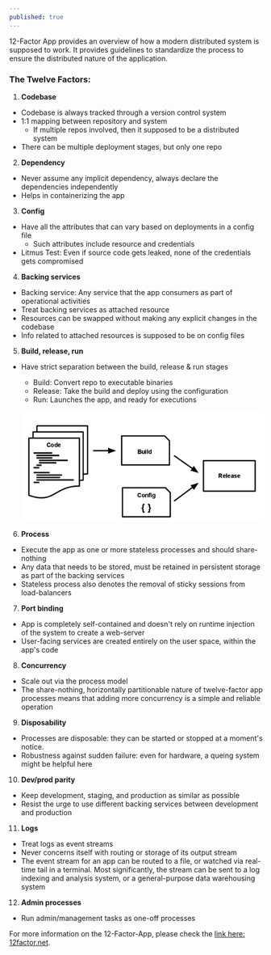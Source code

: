 ```yaml
---
published: true
---
```


12-Factor App provides an overview of how a modern distributed system is supposed to work. It provides guidelines to standardize the process to ensure the distributed nature of the application. 


### The Twelve Factors:
1. **Codebase**
- Codebase is always tracked through a version control system
- 1:1 mapping between repository and system
	- If multiple repos involved, then it supposed to be a distributed system
- There can be multiple deployment stages, but only one repo

2. **Dependency**
- Never assume any implicit dependency, always declare the dependencies independently 
- Helps in containerizing the app

3. **Config**
- Have all the attributes that can vary based on deployments in a config file
	- Such attributes include resource and credentials
- Litmus Test: Even if source code gets leaked, none of the credentials gets compromised

4. **Backing services**
- Backing service: Any service that the app consumers as part of operational activities
- Treat backing services as attached resource
- Resources can be swapped without making any explicit changes in the codebase
- Info related to attached resources is supposed to be on config files

5. **Build, release, run**
- Have strict separation between the build, release & run stages
	- Build: Convert repo to executable binaries 
    - Release: Take the build and deploy using the configuration
    - Run: Launches the app, and ready for executions
    
    ![image info](../images/12-Factor-App/12FactorAuth_buildReleaseRun.png)
 
6. **Process**
- Execute the app as one or more stateless processes and should share-nothing
- Any data that needs to be stored, must be retained in persistent storage as part of the backing services
- Stateless process also denotes the removal of sticky sessions from load-balancers

7. **Port binding**
- App is completely self-contained and doesn't rely on runtime injection of the system to create a web-server
- User-facing services are created entirely on the user space, within the app's code

8. **Concurrency**
- Scale out via the process model
- The share-nothing, horizontally partitionable nature of twelve-factor app processes means that adding more concurrency is a simple and reliable operation

9. **Disposability**
- Processes are disposable: they can be started or stopped at a moment's notice.
- Robustness against sudden failure: even for hardware, a queing system might be helpful here

10. **Dev/prod parity**
- Keep development, staging, and production as similar as possible
- Resist the urge to use different backing services between development and production

11. **Logs**
- Treat logs as event streams
- Never concerns itself with routing or storage of its output stream
- The event stream for an app can be routed to a file, or watched via real-time tail in a terminal. Most significantly, the stream can be sent to a log indexing and analysis system, or a general-purpose data warehousing system

12. **Admin processes**
- Run admin/management tasks as one-off processes




For more information on the 12-Factor-App, please check the [link here: 12factor.net](https://12factor.net/).
